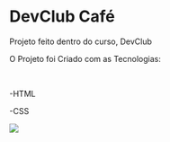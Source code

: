 <h1>DevClub Café</h1>

<p>Projeto feito dentro do curso, DevClub</p>

<p>O Projeto foi Criado com as Tecnologias:</p>
<br>
<p>-HTML</p>
<p>-CSS</p>
<img src="https://github.com/RubianoMenezes/Esquenta/blob/main/img/DevCaf%C3%A9.jpeg" />

